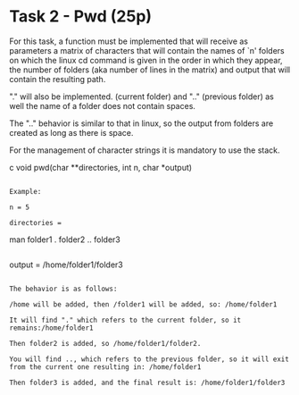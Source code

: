 # Task 2 - Pwd (25p)

For this task, a function must be implemented that will receive as parameters a matrix of characters that will contain the names of `n' folders on which the linux cd command is given in the order in which they appear, the number of folders
(aka number of lines in the matrix) and output that will contain the resulting path.

"." will also be implemented. (current folder) and ".." (previous folder) as well
the name of a folder does not contain spaces.

The ".." behavior is similar to that in linux, so the output from
folders are created as long as there is space.

For the management of character strings it is mandatory to use the stack.

c
void pwd(char **directories, int n, char *output)
```

Example:

n = 5

directories =

```
man
folder1
.
folder2
..
folder3
```

```
output = /home/folder1/folder3
```

The behavior is as follows:

/home will be added, then /folder1 will be added, so: /home/folder1

It will find "." which refers to the current folder, so it remains:/home/folder1

Then folder2 is added, so /home/folder1/folder2.

You will find .., which refers to the previous folder, so it will exit from the current one resulting in: /home/folder1

Then folder3 is added, and the final result is: /home/folder1/folder3

